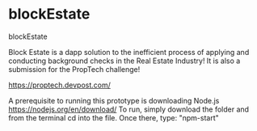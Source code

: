 # blockEstate
blockEstate

Block Estate is a dapp solution to the inefficient process of applying and conducting background checks 
in the Real Estate Industry! It is also a submission for the PropTech challenge!

https://proptech.devpost.com/

A prerequisite to running this prototype is downloading Node.js https://nodejs.org/en/download/ 
To run, simply download the folder and from the terminal cd into the file. 
Once there, type: "npm-start"
